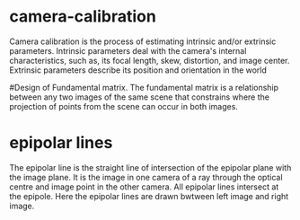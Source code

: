 # camera-calibration
Camera calibration is the process of estimating intrinsic and/or extrinsic parameters. 
Intrinsic parameters deal with the camera's internal characteristics, such as, its focal length, skew, distortion, and image center. 
Extrinsic parameters describe its position and orientation in the world

#Design of Fundamental matrix.
The fundamental matrix is a relationship between any two images of the same scene that constrains where the projection of points from the scene can occur in both images.

# epipolar lines
The epipolar line is the straight line of intersection of the epipolar plane with the image plane. 
It is the image in one camera of a ray through the optical centre and image point in the other camera. All epipolar lines intersect at the epipole. 
Here the epipolar lines are drawn bwtween left image and right image.
